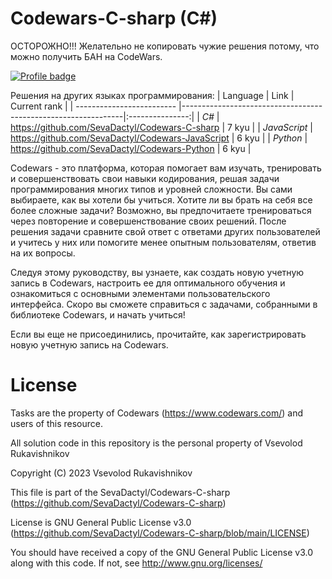 # Codewars-C-sharp (C#)
ОСТОРОЖНО!!! Желательно не копировать чужие решения потому, что можно получить БАН на CodeWars.

[![Profile badge](https://www.codewars.com/users/SevaDactyl/badges/large)](https://www.codewars.com/users/SevaDactyl)

Решения на других языках программирования:
| Language                  | Link                                                          |  Current rank   |
| ------------------------- |---------------------------------------------------------------|:---------------:|
| *С#*                      | https://github.com/SevaDactyl/Codewars-C-sharp                | 7 kyu           |
| *JavaScript*              | https://github.com/SevaDactyl/Codewars-JavaScript             | 6 kyu           |
| *Python*                  | https://github.com/SevaDactyl/Codewars-Python                 | 6 kyu           |

Codewars - это платформа, которая помогает вам изучать, тренировать и совершенствовать свои навыки кодирования, решая задачи программирования многих типов и уровней сложности. Вы сами выбираете, как вы хотели бы учиться. Хотите ли вы брать на себя все более сложные задачи? Возможно, вы предпочитаете тренироваться через повторение и совершенствование своих решений. После решения задачи сравните свой ответ с ответами других пользователей и учитесь у них или помогите менее опытным пользователям, ответив на их вопросы.

Следуя этому руководству, вы узнаете, как создать новую учетную запись в Codewars, настроить ее для оптимального обучения и ознакомиться с основными элементами пользовательского интерфейса. Скоро вы сможете справиться с задачами, собранными в библиотеке Codewars, и начать учиться!

Если вы еще не присоединились, прочитайте, как зарегистрировать новую учетную запись на Codewars.

# License
Tasks are the property of Codewars (https://www.codewars.com/) 
and users of this resource.

All solution code in this repository 
is the personal property of Vsevolod Rukavishnikov

Copyright (C) 2023 Vsevolod Rukavishnikov

This file is part of the SevaDactyl/Codewars-C-sharp
(https://github.com/SevaDactyl/Codewars-C-sharp)

License is GNU General Public License v3.0
(https://github.com/SevaDactyl/Codewars-C-sharp/blob/main/LICENSE)

You should have received a copy of the GNU General Public License v3.0
along with this code. If not, see http://www.gnu.org/licenses/
